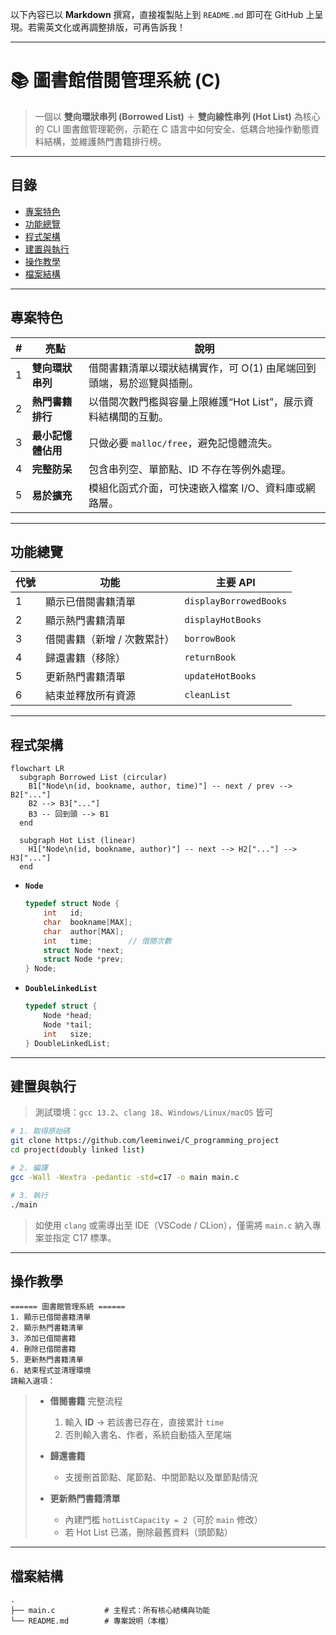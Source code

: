 以下內容已以 **Markdown** 撰寫，直接複製貼上到 `README.md` 即可在 GitHub 上呈現。若需英文化或再調整排版，可再告訴我！

---

# 📚 圖書館借閱管理系統 (C)

> 一個以 **雙向環狀串列 (Borrowed List)** ＋ **雙向線性串列 (Hot List)** 為核心的 CLI 圖書館管理範例，示範在 C 語言中如何安全、低耦合地操作動態資料結構，並維護熱門書籍排行榜。

---

## 目錄

* [專案特色](#專案特色)
* [功能總覽](#功能總覽)
* [程式架構](#程式架構)
* [建置與執行](#建置與執行)
* [操作教學](#操作教學)
* [檔案結構](#檔案結構)
---

## 專案特色

| # | 亮點          | 說明                                    |
| - | ----------- | ------------------------------------- |
| 1 | **雙向環狀串列**  | 借閱書籍清單以環狀結構實作，可 O(1) 由尾端回到頭端，易於巡覽與插刪。 |
| 2 | **熱門書籍排行**  | 以借閱次數門檻與容量上限維護“Hot List”，展示資料結構間的互動。  |
| 3 | **最小記憶體佔用** | 只做必要 `malloc/free`，避免記憶體流失。           |
| 4 | **完整防呆**    | 包含串列空、單節點、ID 不存在等例外處理。                |
| 5 | **易於擴充**    | 模組化函式介面，可快速嵌入檔案 I/O、資料庫或網路層。          |

---

## 功能總覽

| 代號 | 功能              | 主要 API                 |
| -- | --------------- | ---------------------- |
| 1  | 顯示已借閱書籍清單       | `displayBorrowedBooks` |
| 2  | 顯示熱門書籍清單        | `displayHotBooks`      |
| 3  | 借閱書籍（新增 / 次數累計） | `borrowBook`           |
| 4  | 歸還書籍（移除）        | `returnBook`           |
| 5  | 更新熱門書籍清單        | `updateHotBooks`       |
| 6  | 結束並釋放所有資源       | `cleanList`            |

---

## 程式架構

```mermaid
flowchart LR
  subgraph Borrowed List (circular)
    B1["Node\n(id, bookname, author, time)"] -- next / prev --> B2["..."]
    B2 --> B3["..."]
    B3 -- 回到頭 --> B1
  end

  subgraph Hot List (linear)
    H1["Node\n(id, bookname, author)"] -- next --> H2["..."] --> H3["..."]
  end
```

* **`Node`**

  ```c
  typedef struct Node {
      int   id;
      char  bookname[MAX];
      char  author[MAX];
      int   time;        // 借閱次數
      struct Node *next;
      struct Node *prev;
  } Node;
  ```

* **`DoubleLinkedList`**

  ```c
  typedef struct {
      Node *head;
      Node *tail;
      int   size;
  } DoubleLinkedList;
  ```

---

## 建置與執行

> 測試環境：`gcc 13.2`、`clang 18`、`Windows/Linux/macOS` 皆可

```bash
# 1. 取得原始碼
git clone https://github.com/leeminwei/C_programming_project
cd project(doubly linked list)

# 2. 編譯
gcc -Wall -Wextra -pedantic -std=c17 -o main main.c

# 3. 執行
./main
```

> 如使用 `clang` 或需導出至 IDE（VSCode / CLion），僅需將 `main.c` 納入專案並指定 C17 標準。

---

## 操作教學

```
====== 圖書館管理系統 ======
1. 顯示已借閱書籍清單
2. 顯示熱門書籍清單
3. 添加已借閱書籍
4. 刪除已借閱書籍
5. 更新熱門書籍清單
6. 結束程式並清理環境
請輸入選項：
```

> * **借閱書籍** 完整流程
>
>   1. 輸入 **ID** → 若該書已存在，直接累計 `time`
>   2. 否則輸入書名、作者，系統自動插入至尾端
> * **歸還書籍**
>
>   * 支援刪首節點、尾節點、中間節點以及單節點情況
> * **更新熱門書籍清單**
>
>   * 內建門檻 `hotListCapacity = 2`（可於 `main` 修改）
>   * 若 Hot List 已滿，刪除最舊資料（頭節點）

---

## 檔案結構

```text
.
├── main.c           # 主程式：所有核心結構與功能
└── README.md        # 專案說明（本檔）
```

